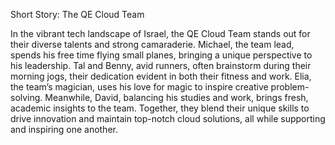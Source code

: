 Short Story: The QE Cloud Team

In the vibrant tech landscape of Israel, the QE Cloud Team stands out for their diverse talents and strong camaraderie. Michael, the team lead, spends his free time flying small planes, bringing a unique perspective to his leadership. Tal and Benny, avid runners, often brainstorm during their morning jogs, their dedication evident in both their fitness and work. Elia, the team’s magician, uses his love for magic to inspire creative problem-solving. Meanwhile, David, balancing his studies and work, brings fresh, academic insights to the team. Together, they blend their unique skills to drive innovation and maintain top-notch cloud solutions, all while supporting and inspiring one another.
